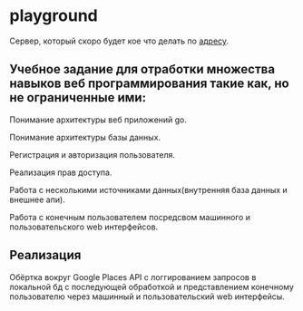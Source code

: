# playground
  Сервер, который скоро будет кое что делать по [адресу](https://imakiri2.ddns.net).
 
## Учебное задание для отработки множества навыков веб программирования такие как, но не ограниченные ими:
  Понимание архитектуры веб приложений go.
  
  Понимание архитектуры базы данных.
  
  Регистрация и авторизация пользователя.

  Реализация прав доступа.
  
  Работа с несколькими источниками данных(внутренняя база данных и внешнее апи).
  
  Работа с конечным пользователем посредсвом машинного и пользовательского web интерфейсов.
 
## Реализация
  Обёртка вокруг Google Places API с логгированием запросов в локальной бд с последующей обработкой и представлением конечному пользователю через машинный и пользовательский web интерфейсы.
 
